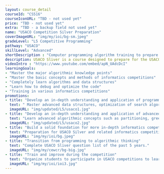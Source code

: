 ```yaml
---
layout: course_detail
courseId: "CS516"
courseIconURL: "TBD - not used yet"
price: "TBD - not used yet"
extra: "TBD - a backup field not used yet"
name: "USACO Competition Silver Preparation"
coverImageURL: "img/my/ioi/bg-sm.jpeg"
gradeLevel: "L5 Competitive Programming"
pathway: "USACO"
skillLevel: "Advanced"
shortDescription : "Computer programming algorithm training to prepare for the USA Computing Olympiad"
description: USACO Sliver is a course designed to prepare for the USACO Sliver exam. The main goal is to complete all the questions of the USACO Sliver exam list in the past 5 years. The course requires students to identify their missing knowledge points, review them, and prepare for the difficulty and format of the USACO Sliver exam in order to pass it in one attempt at the end of the year."
videoIntro : "https://www.youtube.com/embed/apN_UAdcDcI"
learningGoals:
- "Master the major algorithmic knowledge points"
- "Master the basic concepts and methods of informatics competitions"
- "Completely learn algorithms and data structures"
- "Learn how to debug and optimize the code"
- "Training in various informatics competitions"
promotions:
- title: "Develop an in-depth understanding and application of programming principles"
  text: " Master advanced data structures, optimization of search algorithms, dynamic programming, graph theoretic algorithms, mathematical algorithms, string algorithms, and computational geometry."
  imageURL: "img/updated/L5/usaco1.jpg"
- title: "Develop an in-depth understanding and application of advanced computer algorithms"
  text: "Learn advanced algorithmic concepts such as partitioning, greedy methods, and backtracking, and understand the application of complex analysis and programming techniques."
  imageURL: "img/updated/L5/usaco2.jpg"
- title: "Build a solid foundation for more in-depth informatics competitions"
  text: "Preparation for USACO Silver and related informatics competitions, develop programming skills and improve problem-solving abilities to build a solid foundation."
  imageURL: "img/my/ioi/bg.jpeg"
- title: "Transition from programming to algorithmic thinking"
  text: "Complete USACO Sliver question list of the past 5 years."
  imageURL: "img/my/cewcr/bg-big.jpg"
- title: "Train and improve during the competition"
  text: "Organize students to participate in USACO competitions to learn, summarize and improve themselves through each competition."
  imageURL: "img/my/ioi/ioi3.jpg"
---
```

